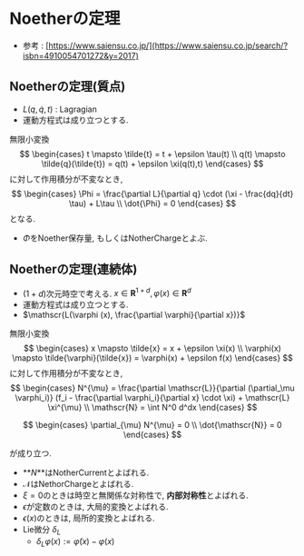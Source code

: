 # Noetherの定理

- 参考 : [https://www.saiensu.co.jp/](https://www.saiensu.co.jp/search/?isbn=4910054701272&y=2017)

## Noetherの定理(質点)

- $L(q,\dot{q}, t)$ : Lagragian
- 運動方程式は成り立つとする.

無限小変換
$$   \begin{cases}
    t \mapsto \tilde{t} = t + \epsilon \tau(t) \\
    q(t) \mapsto \tilde{q}(\tilde{t}) = q(t) + \epsilon \xi(q(t),t)
  \end{cases} $$
に対して作用積分が不変なとき,
$$   \begin{cases}
    \Phi = \frac{\partial L}{\partial q} \cdot (\xi - \frac{dq}{dt} \tau) + L\tau  \\
    \dot{\Phi} = 0
  \end{cases} $$
となる.

- $\Phi$をNoether保存量, もしくはNotherChargeとよぶ.

## Noetherの定理(連続体)

- $(1+d)$次元時空で考える. $x \in \mathbf{R}^{1+d}, \varphi(x) \in \mathbf{R}^{d}$
- 運動方程式は成り立つとする.
- $\mathscr{L(\varphi (x), \frac{\partial \varphi}{\partial x})}$

無限小変換
$$
 \begin{cases}
    x \mapsto \tilde{x} = x + \epsilon \xi(x)  \\
    \varphi(x) \mapsto \tilde{\varphi}(\tilde{x}) = \varphi(x) + \epsilon f(x)
  \end{cases} $$
に対して作用積分が不変なとき,
$$
\begin{cases}
    N^{\mu} = \frac{\partial \mathscr{L}}{\partial (\partial_\mu \varphi_i)} (f_i - \frac{\partial \varphi_i}{\partial x} \cdot \xi) + \mathscr{L} \xi^{\mu} \\
    \mathscr{N} = \int N^0 d^dx
  \end{cases}  $$
  
  $$
\begin{cases}
    \partial_{\mu} N^{\mu} = 0 \\
    \dot{\mathscr{N}} = 0
  \end{cases} $$

が成り立つ.

- **$N$**はNotherCurrentとよばれる.
- $\mathscr{N}$はNethorChargeとよばれる.
- $\xi=0$のときは時空と無関係な対称性で, **内部対称性**とよばれる.
- $\epsilon$が定数のときは, 大局的変換とよばれる.
- $\epsilon (x)$のときは, 局所的変換とよばれる.
- Lie微分 $\delta_L$
  - $\delta_L \varphi(x):= \tilde{\varphi}(x) - \varphi(x)$